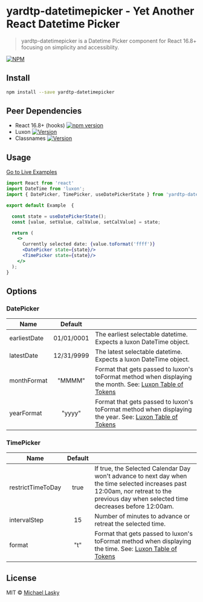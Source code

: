 

# yardtp-datetimepicker - Yet Another React Datetime Picker

> yardtp-datetimepicker is a Datetime Picker component for React 16.8+ focusing on simplicity and accessiblity. 

[![NPM](https://img.shields.io/npm/v/yardtp-datetimepicker.svg)](https://www.npmjs.com/package/yardtp-datetimepicker) 

## Install

```bash
npm install --save yardtp-datetimepicker
```

## Peer Dependencies
* React 16.8+ (hooks) [![npm version](http://img.shields.io/npm/v/react.svg?style=flat)](https://www.npmjs.com/package/react)
* Luxon [![Version](http://img.shields.io/npm/v/luxon.svg?style=flat)](https://npmjs.org/package/luxon)
* Classnames [![Version](http://img.shields.io/npm/v/classnames.svg?style=flat)](https://www.npmjs.org/package/classnames)

## Usage
[Go to Live Examples](https://nuclearhorsestudios.github.io/yardtp-datetimepicker/)

```jsx
import React from 'react'
import DateTime from 'luxon';
import { DatePicker, TimePicker, useDatePickerState } from 'yardtp-datetimepicker'

export default Example  {

  const state = useDatePickerState(); 
  const [value, setValue, calValue, setCalValue] = state;

  return (
    <>
      Currently selected date: {value.toFormat('ffff')}
      <DatePicker state={state}/>
      <TimePicker state={state}/>
    </>
  );
}
```

## Options
### DatePicker
| Name              | Default    |  |
| ----------------- |:----------:| -
| earliestDate      | 01/01/0001 | The earliest selectable datetime. Expects a luxon DateTime object. 
| latestDate        | 12/31/9999 | The latest selectable datetime. Expects a luxon DateTime object.
| monthFormat      | "MMMM"      | Format that gets passed to luxon's toFormat method when displaying the month.  See: [Luxon Table of Tokens](https://moment.github.io/luxon/docs/manual/formatting.html#table-of-tokens)
| yearFormat       | "yyyy"      | Format that gets passed to luxon's toFormat method when displaying the year.  See: [Luxon Table of Tokens](https://moment.github.io/luxon/docs/manual/formatting.html#table-of-tokens)

### TimePicker
| Name              | Default |  |
| ----------------- |:-------:| -
| restrictTimeToDay | true    | If true, the Selected Calendar Day won't advance to  next day when the time selected increases past 12:00am, nor retreat to the previous day when selected time decreases before 12:00am. 
| intervalStep      | 15      | Number of minutes to advance or retreat the selected time. 
| format    	    | "t"     | Format that gets passed to luxon's toFormat method when displaying the time.  See: [Luxon Table of Tokens](https://moment.github.io/luxon/docs/manual/formatting.html#table-of-tokens)

## License

MIT © [Michael Lasky](https://github.com/NuclearHorseStudios)
